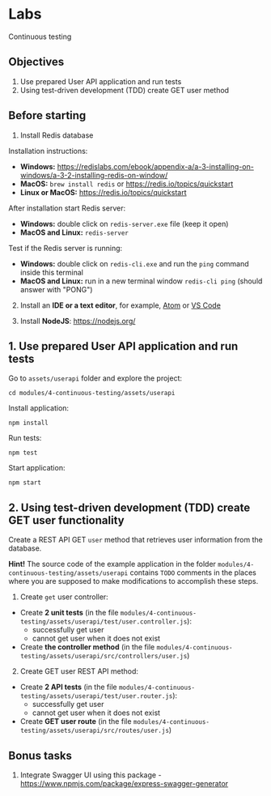 # Labs

Continuous testing

## Objectives

1. Use prepared User API application and run tests
2. Using test-driven development (TDD) create GET user method

## Before starting

1. Install Redis database

Installation instructions:

- **Windows:** https://redislabs.com/ebook/appendix-a/a-3-installing-on-windows/a-3-2-installing-redis-on-window/
- **MacOS:** `brew install redis` or https://redis.io/topics/quickstart
- **Linux or MacOS:** https://redis.io/topics/quickstart

After installation start Redis server:

- **Windows:** double click on `redis-server.exe` file (keep it open)
- **MacOS and Linux:** `redis-server`

Test if the Redis server is running:

- **Windows:** double click on `redis-cli.exe` and run the `ping` command inside this terminal
- **MacOS and Linux:** run in a new terminal window `redis-cli ping` (should answer with "PONG")

2. Install an **IDE or a text editor**, for example, [Atom](https://atom.io/) or [VS Code](https://code.visualstudio.com/)

3. Install **NodeJS**: https://nodejs.org/

## 1. Use prepared User API application and run tests

Go to `assets/userapi` folder and explore the project:

```
cd modules/4-continuous-testing/assets/userapi
```

Install application:

```
npm install
```

Run tests:

```
npm test
```

Start application:

```
npm start
```

## 2. Using test-driven development (TDD) create GET user functionality

Create a REST API GET `user` method that retrieves user information from the database.

**Hint!** The source code of the example application in the folder `modules/4-continuous-testing/assets/userapi` contains `TODO` comments in the places where you are supposed to make modifications to accomplish these steps.

1. Create `get` user controller:
  - Create **2 unit tests** (in the file `modules/4-continuous-testing/assets/userapi/test/user.controller.js`):
    - successfully get user
    - cannot get user when it does not exist
  - Create **the controller method** (in the file `modules/4-continuous-testing/assets/userapi/src/controllers/user.js`)

2. Create GET user REST API method:
  - Create **2 API tests** (in the file `modules/4-continuous-testing/assets/userapi/test/user.router.js`):
    - successfully get user
    - cannot get user when it does not exist
  - Create **GET user route** (in the file `modules/4-continuous-testing/assets/userapi/src/routes/user.js`)

## Bonus tasks

1. Integrate Swagger UI using this package - https://www.npmjs.com/package/express-swagger-generator
